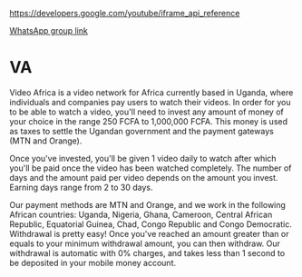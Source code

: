 https://developers.google.com/youtube/iframe_api_reference

[WhatsApp group link](https://chat.whatsapp.com/JiGO8pi933H41hu3VgroBm)
# VA

Video Africa is a video network for Africa currently based in Uganda, where individuals and companies pay users to watch their videos. In order for you to be able to watch a video, you'll need to invest any amount of money of your choice in the range 250 FCFA to 1,000,000 FCFA. This money is used as taxes to settle the Ugandan government and the payment gateways (MTN and Orange).

Once you've invested, you'll be given 1 video daily to watch after which you'll be paid once the video has been watched completely. The number of days and the amount paid per video depends on the amount you invest. Earning days range from 2 to 30 days.

Our payment methods are MTN and Orange, and we work in the following African countries: Uganda,
Nigeria, Ghana, Cameroon, Central African Republic, Equatorial Guinea, Chad, Congo Republic and Congo Democratic. Withdrawal is pretty easy! Once you've reached an amount greater than or equals to your minimum withdrawal amount, you can then withdraw. Our withdrawal is automatic with 0% charges, and takes less than 1 second to be deposited in your mobile money account.